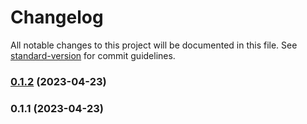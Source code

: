 # Changelog

All notable changes to this project will be documented in this file. See [standard-version](https://github.com/conventional-changelog/standard-version) for commit guidelines.

### [0.1.2](https://github.com/aleki-musyoki/create-react-app/compare/v0.1.1...v0.1.2) (2023-04-23)

### 0.1.1 (2023-04-23)

